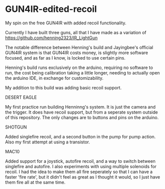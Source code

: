 # GUN4IR-edited-recoil
My spin on the free GUN4IR with added recoil functionality.

Currently I have built three guns, all that I have made as a variation of https://github.com/henning2323/IR_LightGun

The notable difference between Henning's build and Jayingbee's official GUN4IR system is that GUN4IR costs money, is slightly more software focused, and as far as I know, is locked to use certain pins.

Henning's build runs exclusively on the arduino, requiring no software to run, the cost being calibration taking a little longer, needing to actually open the arduino IDE, in exchange for customizability.

My addition to this build was adding basic recoil support.

DESERT EAGLE

My first practice run building Henninng's system. It is just the camera and the trigger. It does have recoil support, but from a seperate system outside of this repository. The only changes are to buttons and pins on the arduino.

SHOTGUN

Added singlefire recoil, and a second button in the pump for pump action. Also my first attempt at using a transistor.

MAC10

Added support for a joystick, autofire recoil, and a way to switch between singlefire and autofire. I also experiments with using multiple solenoids for recoil. I had the idea to make them all fire seperately so that I can have a faster 'fire rate', but it didn't feel as great as I thought it would, so I just have them fire all at the same time.
